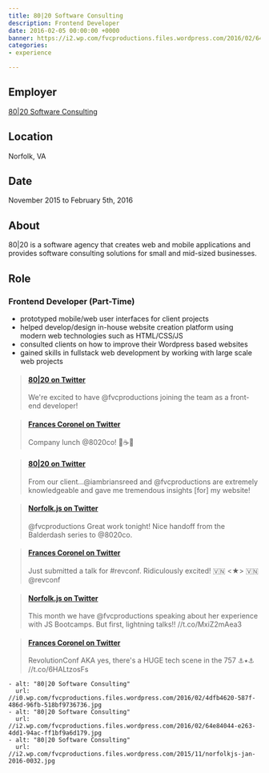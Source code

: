 ```yaml
---
title: 80|20 Software Consulting
description: Frontend Developer
date: 2016-02-05 00:00:00 +0000
banner: https://i2.wp.com/fvcproductions.files.wordpress.com/2016/02/64e84044-e263-4dd1-94ac-ff1bf9a6d179.jpg
categories:
- experience

---
```

## Employer

<a title="80|20 Software Consulting" href="//madeby8020.com" target="_blank" rel="noopener">80|20 Software Consulting</a>

## Location

Norfolk, VA

## Date

November 2015 to February 5th, 2016

## About

<p>80|20 is a software agency that creates web and mobile applications and provides software consulting solutions for small and mid-sized businesses.</p>

## Role

### Frontend Developer (Part-Time)

* prototyped mobile/web user interfaces for client projects
* helped develop/design in-house website creation platform using modern web technologies such as HTML/CSS/JS
* consulted clients on how to improve their Wordpress based websites
* gained skills in fullstack web development by working with large scale web projects

<blockquote class="embedly-card"><h4><a href="//twitter.com/madeby8020/status/669603319330021377">80|20 on Twitter</a></h4><p>We're excited to have @fvcproductions joining the team as a front-end developer!</p></blockquote>
<script async src="//cdn.embedly.com/widgets/platform.js" charset="UTF-8"></script>

<blockquote class="embedly-card"><h4><a href="//twitter.com/fvcproductions/status/700371760663891968">Frances Coronel on Twitter</a></h4><p>Company lunch @8020co! 🍳☕️🍞</p></blockquote>

<blockquote class="embedly-card"><h4><a href="//twitter.com/madeby8020/status/673989239827267586">80|20 on Twitter</a></h4><p>From our client...@iambriansreed and @fvcproductions are extremely knowledgeable and gave me tremendous insights [for] my website!</p></blockquote>

<blockquote class="embedly-card"><h4><a href="//twitter.com/NorfolkJS/status/689321587045056512">Norfolk.js on Twitter</a></h4><p>@fvcproductions Great work tonight! Nice handoff from the Balderdash series to @8020co.</p></blockquote>

<blockquote class="embedly-card"><h4><a href="//twitter.com/fvcproductions/status/684940206785589248">Frances Coronel on Twitter</a></h4><p>Just submitted a talk for #revconf. Ridiculously excited! 🇻🇳 &lt;★&gt; 🇻🇳 @revconf</p></blockquote>

<blockquote class="embedly-card"><h4><a href="//twitter.com/NorfolkJS/status/685708460743389184">Norfolk.js on Twitter</a></h4><p>This month we have @fvcproductions speaking about her experience with JS Bootcamps. But first, lightning talks!! //t.co/MxiZ2mAea3</p></blockquote>

<blockquote class="embedly-card"><h4><a href="//twitter.com/fvcproductions/status/730577559054778368">Frances Coronel on Twitter</a></h4><p>RevolutionConf AKA yes, there's a HUGE tech scene in the 757 ⚓️⭑⚓️ //t.co/6HALtzosFs</p></blockquote>

    - alt: "80|20 Software Consulting"
      url: //i0.wp.com/fvcproductions.files.wordpress.com/2016/02/4dfb4620-587f-486d-96fb-518bf9736736.jpg
    - alt: "80|20 Software Consulting"
      url: //i2.wp.com/fvcproductions.files.wordpress.com/2016/02/64e84044-e263-4dd1-94ac-ff1bf9a6d179.jpg
    - alt: "80|20 Software Consulting"
      url: //i2.wp.com/fvcproductions.files.wordpress.com/2015/11/norfolkjs-jan-2016-0032.jpg
